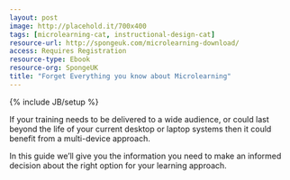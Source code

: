 ```yaml
---
layout: post
image: http://placehold.it/700x400
tags: [microlearning-cat, instructional-design-cat]
resource-url: http://spongeuk.com/microlearning-download/
access: Requires Registration
resource-type: Ebook
resource-org: SpongeUK
title: "Forget Everything you know about Microlearning"
---
```

{% include JB/setup %}

If your training needs to be delivered to a wide audience, or could last beyond the life of your current desktop or laptop systems then it could benefit from a multi-device approach.

In this guide we’ll give you the information you need to make an informed decision about the right option for your learning approach.
